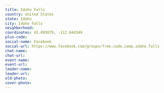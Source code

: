 ```yaml
---
title: Idaho Falls
country: United States
state: Idaho
city: Idaho Falls
neighborhood: 
coordinates: 43.493079, -112.044349
plus-code:
social-name: Facebook
social-url: https://www.facebook.com/groups/free.code.camp.idaho.falls.idaho
chat-name:
chat-url:
event-name:
event-url:
leader-name:
leader-url:
old-photo: 
cover-photo:
---
```

